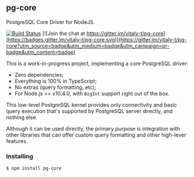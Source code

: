 pg-core
-------

PostgreSQL Core Driver for NodeJS.

[![Build Status](https://travis-ci.org/vitaly-t/pg-core.svg?branch=master)](https://travis-ci.org/vitaly-t/pg-core)
[![Join the chat at https://gitter.im/vitaly-t/pg-core](https://badges.gitter.im/vitaly-t/pg-core.svg)](https://gitter.im/vitaly-t/pg-core?utm_source=badge&utm_medium=badge&utm_campaign=pr-badge&utm_content=badge)

This is a work-in-progress project, implementing a core PostgreSQL driver:

* Zero dependencies;
* Everything is 100% in TypeScript;
* No extras (query formatting, etc);
* For Node.js >= v10.4.0, with `BigInt` support right out of the box.

This low-level PostgreSQL kernel provides only connectivity and basic query execution
that's supported by PostgreSQL server directly, and nothing else.

Although it can be used directly, the primary purpose is integration with other
libraries that can offer custom query formatting and other high-lever features.

### Installing

```
$ npm install pg-core
```
